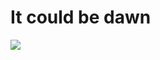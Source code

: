 <!--
  id: 836
  date: 2011-04-09T00:24:10
  modified: 2011-04-09T00:24:10
  slug: it-could-be-dawn
  type: post
  excerpt: [object Object]
  categories: illustration
  tags: Sketchbook pro
  inCv: 
  inPortfolio: 
  dateFrom: 
  dateTo: 
-->

# It could be dawn

<p><a href="http://www.flickr.com/photos/sjeiti/5572829236/" title="Witnie in the sky with diamonds" class="flickr-image alignnone"><img src="http://farm6.static.flickr.com/5263/5572829236_7a0a6a9f80.jpg" class=""  /></a></p>